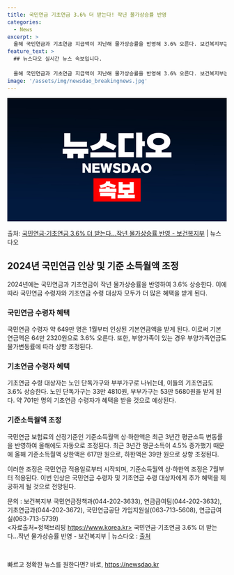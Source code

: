```yaml
---
title: 국민연금 기초연금 3.6% 더 받는다! 작년 물가상승률 반영
categories:
  - News
excerpt: >
  올해 국민연금과 기초연금 지급액이 지난해 물가상승률을 반영해 3.6% 오른다. 보건복지부는 9일 2024년도…
feature_text: >
  ## 뉴스다오 실시간 뉴스 속보입니다.

  올해 국민연금과 기초연금 지급액이 지난해 물가상승률을 반영해 3.6% 오른다. 보건복지부는 9일 2024년도…
image: '/assets/img/newsdao_breakingnews.jpg'
---
```


![뉴스다오 속보](/assets/img/newsdao_breakingnews.jpg)

<p>출처: <a href="https://newsdao.kr/2961" rel="dofollow">국민연금·기초연금 3.6% 더 받는다…작년 물가상승률 반영 - 보건복지부</a> | 뉴스다오</p>

<h2 data-ke-size="size26">2024년 국민연금 인상 및 기준 소득월액 조정</h2>
2024년에는 국민연금과 기초연금이 작년 물가상승률을 반영하여 3.6% 상승한다. 이에 따라 국민연금 수령자와 기초연금 수령 대상자 모두가 더 많은 혜택을 받게 된다.

<h3>국민연금 수령자 혜택</h3>
국민연금 수령자 약 649만 명은 1월부터 인상된 기본연금액을 받게 된다. 이로써 기본연금액은 64만 2320원으로 3.6% 오른다. 또한, 부양가족이 있는 경우 부양가족연금도 물가변동률에 따라 상향 조정된다.

<h3>기초연금 수령자 혜택</h3>
기초연금 수령 대상자는 노인 단독가구와 부부가구로 나뉘는데, 이들의 기초연금도 3.6% 상승한다. 노인 단독가구는 33만 4810원, 부부가구는 53만 5680원을 받게 된다. 약 701만 명의 기초연금 수령자가 혜택을 받을 것으로 예상된다.

<h3>기준소득월액 조정</h3>
국민연금 보험료의 산정기준인 기준소득월액 상·하한액은 최근 3년간 평균소득 변동률을 반영하여 올해에도 자동으로 조정된다. 최근 3년간 평균소득이 4.5% 증가했기 때문에 올해 기준소득월액 상한액은 617만 원으로, 하한액은 39만 원으로 상향 조정된다. 

이러한 조정은 국민연금 적용일로부터 시작되며, 기준소득월액 상·하한액 조정은 7월부터 적용된다. 이번 인상은 국민연금 수령자 및 기초연금 수령 대상자에게 추가 혜택을 제공하게 될 것으로 전망된다. 

문의 : 보건복지부 국민연금정책과(044-202-3633), 연금급여팀(044-202-3632), 기초연금과(044-202-3672), 국민연금공단 가입지원실(063-713-5608), 연금급여실(063-713-5739) <br>
<자료출처=정책브리핑 https://www.korea.kr> 국민연금·기초연금 3.6% 더 받는다…작년 물가상승률 반영 - 보건복지부 | 뉴스다오  : <a href='https://newsdao.kr/2961'>출처</a>

<p data-ke-size="size16">&nbsp;</p> 

빠르고 정확한 뉴스를 원한다면? 바로, <a href="https://newsdao.kr" rel="dofollow">https://newsdao.kr</a>


    
